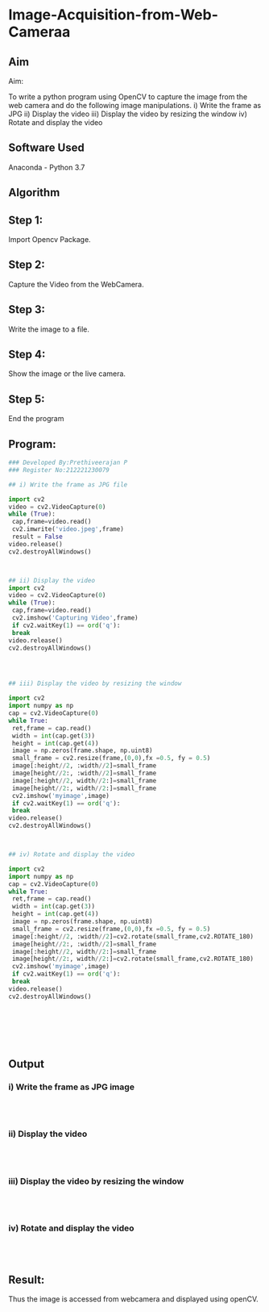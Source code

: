 # Image-Acquisition-from-Web-Cameraa
## Aim
 
Aim:
 
To write a python program using OpenCV to capture the image from the web camera and do the following image manipulations.
i) Write the frame as JPG 
ii) Display the video 
iii) Display the video by resizing the window
iv) Rotate and display the video

## Software Used
Anaconda - Python 3.7
## Algorithm
## Step 1:
Import Opencv Package.
## Step 2:
Capture the Video from the WebCamera.
## Step 3:
Write the image to a file.
## Step 4:
Show the image or the live camera.
## Step 5:
End the program

## Program:
``` Python
### Developed By:Prethiveerajan P
### Register No:212221230079

## i) Write the frame as JPG file

import cv2
video = cv2.VideoCapture(0)
while (True):
 cap,frame=video.read()
 cv2.imwrite('video.jpeg',frame)
 result = False
video.release()
cv2.destroyAllWindows()



## ii) Display the video
import cv2
video = cv2.VideoCapture(0)
while (True):
 cap,frame=video.read()
 cv2.imshow('Capturing Video',frame)
 if cv2.waitKey(1) == ord('q'):
 break
video.release()
cv2.destroyAllWindows()




## iii) Display the video by resizing the window

import cv2
import numpy as np
cap = cv2.VideoCapture(0)
while True:
 ret,frame = cap.read()
 width = int(cap.get(3))
 height = int(cap.get(4))
 image = np.zeros(frame.shape, np.uint8)
 small_frame = cv2.resize(frame,(0,0),fx =0.5, fy = 0.5)
 image[:height//2, :width//2]=small_frame
 image[height//2:, :width//2]=small_frame
 image[:height//2, width//2:]=small_frame
 image[height//2:, width//2:]=small_frame
 cv2.imshow('myimage',image)
 if cv2.waitKey(1) == ord('q'):
 break
video.release()
cv2.destroyAllWindows()



## iv) Rotate and display the video

import cv2
import numpy as np
cap = cv2.VideoCapture(0)
while True:
 ret,frame = cap.read()
 width = int(cap.get(3))
 height = int(cap.get(4))
 image = np.zeros(frame.shape, np.uint8)
 small_frame = cv2.resize(frame,(0,0),fx =0.5, fy = 0.5)
 image[:height//2, :width//2]=cv2.rotate(small_frame,cv2.ROTATE_180)
 image[height//2:, :width//2]=small_frame
 image[:height//2, width//2:]=small_frame
 image[height//2:, width//2:]=cv2.rotate(small_frame,cv2.ROTATE_180)
 cv2.imshow('myimage',image)
 if cv2.waitKey(1) == ord('q'):
 break
video.release()
cv2.destroyAllWindows()








```
## Output

### i) Write the frame as JPG image
</br>
</br>


### ii) Display the video
</br>
</br>


### iii) Display the video by resizing the window
</br>
</br>



### iv) Rotate and display the video
</br>
</br>





## Result:
Thus the image is accessed from webcamera and displayed using openCV.
